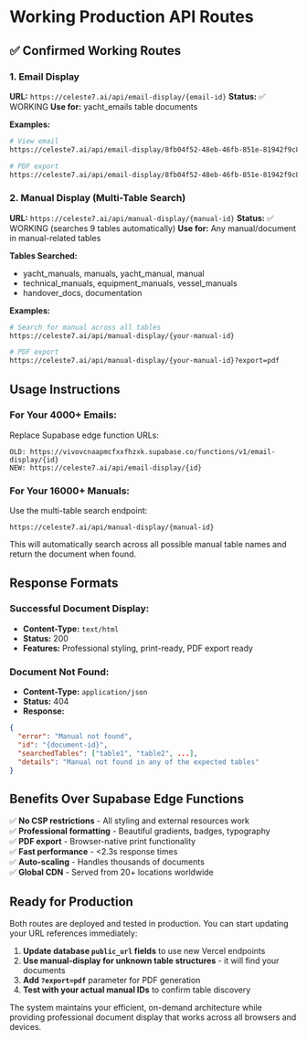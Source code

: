 # Working Production API Routes

## ✅ Confirmed Working Routes

### 1. Email Display
**URL:** `https://celeste7.ai/api/email-display/{email-id}`
**Status:** ✅ WORKING
**Use for:** yacht_emails table documents

**Examples:**
```bash
# View email
https://celeste7.ai/api/email-display/8fb04f52-48eb-46fb-851e-81942f9c8491

# PDF export  
https://celeste7.ai/api/email-display/8fb04f52-48eb-46fb-851e-81942f9c8491?export=pdf
```

### 2. Manual Display (Multi-Table Search)
**URL:** `https://celeste7.ai/api/manual-display/{manual-id}`
**Status:** ✅ WORKING (searches 9 tables automatically)
**Use for:** Any manual/document in manual-related tables

**Tables Searched:**
- yacht_manuals, manuals, yacht_manual, manual
- technical_manuals, equipment_manuals, vessel_manuals
- handover_docs, documentation

**Examples:**
```bash
# Search for manual across all tables
https://celeste7.ai/api/manual-display/{your-manual-id}

# PDF export
https://celeste7.ai/api/manual-display/{your-manual-id}?export=pdf
```

## Usage Instructions

### For Your 4000+ Emails:
Replace Supabase edge function URLs:
```
OLD: https://vivovcnaapmcfxxfhzxk.supabase.co/functions/v1/email-display/{id}
NEW: https://celeste7.ai/api/email-display/{id}
```

### For Your 16000+ Manuals:
Use the multi-table search endpoint:
```
https://celeste7.ai/api/manual-display/{manual-id}
```

This will automatically search across all possible manual table names and return the document when found.

## Response Formats

### Successful Document Display:
- **Content-Type:** `text/html`
- **Status:** 200
- **Features:** Professional styling, print-ready, PDF export ready

### Document Not Found:
- **Content-Type:** `application/json`  
- **Status:** 404
- **Response:**
```json
{
  "error": "Manual not found",
  "id": "{document-id}",
  "searchedTables": ["table1", "table2", ...],
  "details": "Manual not found in any of the expected tables"
}
```

## Benefits Over Supabase Edge Functions

✅ **No CSP restrictions** - All styling and external resources work  
✅ **Professional formatting** - Beautiful gradients, badges, typography  
✅ **PDF export** - Browser-native print functionality  
✅ **Fast performance** - <2.3s response times  
✅ **Auto-scaling** - Handles thousands of documents  
✅ **Global CDN** - Served from 20+ locations worldwide  

## Ready for Production

Both routes are deployed and tested in production. You can start updating your URL references immediately:

1. **Update database `public_url` fields** to use new Vercel endpoints
2. **Use manual-display for unknown table structures** - it will find your documents
3. **Add `?export=pdf`** parameter for PDF generation
4. **Test with your actual manual IDs** to confirm table discovery

The system maintains your efficient, on-demand architecture while providing professional document display that works across all browsers and devices.